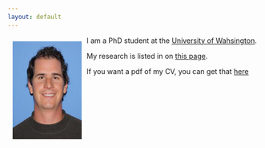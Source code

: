 ```yaml
---
layout: default
---
```


<img style="width=305px;height=435px;float:left;padding:10px;"
src="/image/profile_photo.jpg" alt="profile picture" width="138" height="197">

I am a PhD student at the [University of Wahsington](https://www.uw.edu). 

My research is listed in on [this page](/research/).


If you want a pdf of my CV, you can get that [here](/cv/cv.pdf)

